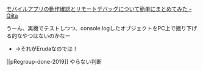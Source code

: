 
[モバイルアプリの動作確認とリモートデバッグについて簡単にまとめてみた - Qiita](https://qiita.com/gotchane/items/ea5544d562448f94a99a)

うーん、実機でテストしつつ、console.logしたオブジェクトをPC上で掘り下げる的なやつはないのかなー
- →それがErudaなのでは！

[[pRegroup-done-2019]] やらない判断
